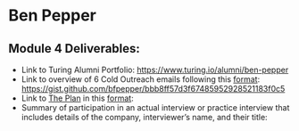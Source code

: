 # Ben Pepper

## Module 4 Deliverables:

* Link to Turing Alumni Portfolio:
    https://www.turing.io/alumni/ben-pepper
* Link to overview of 6 Cold Outreach emails following this [format](https://github.com/turingschool/professional_skills/blob/master/module_four/outreach_deliverable_guidelines.md):
https://gist.github.com/bfpepper/bbb8ff57d3f67485952928521183f0c5
* Link to [The Plan](https://github.com/turingschool/backend-curriculum-site/blob/gh-pages/module4/projects/the-plan/index.md) in this [format](https://github.com/turingschool/backend-curriculum-site/blob/gh-pages/module4/projects/the-plan/template.markdown):
* Summary of participation in an actual interview or practice interview that includes details of the company, interviewer’s name, and their title:
